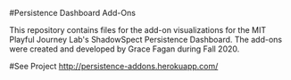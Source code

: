 #Persistence Dashboard Add-Ons

This repository contains files for the add-on visualizations for the MIT Playful Journey Lab's ShadowSpect Persistence Dashboard. The add-ons were created and developed by Grace Fagan during Fall 2020.

#See Project
http://persistence-addons.herokuapp.com/
